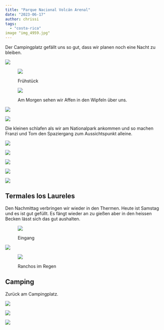 ```yaml
---
title: "Parque Nacional Volcán Arenal"
date: "2023-06-17"
author: chrissi
tags: 
  - "costa-rica"
image "img_4959.jpg"
---
```


Der Campingplatz gefällt uns so gut, dass wir planen noch eine Nacht zu bleiben.

![](https://hafenstrand.wordpress.com/wp-content/uploads/2023/06/img_2355-1.jpg?w=1024)

<figure>

![](https://hafenstrand.wordpress.com/wp-content/uploads/2023/06/img_4952.jpg?w=1024)

<figcaption>

Frühstück

</figcaption>

</figure>

<figure>

![](https://hafenstrand.wordpress.com/wp-content/uploads/2023/06/img_2365.jpg?w=768)

<figcaption>

Am Morgen sehen wir Affen in den Wipfeln über uns.

</figcaption>

</figure>

![](https://hafenstrand.wordpress.com/wp-content/uploads/2023/06/img_2374.jpg?w=1024)

![](https://hafenstrand.wordpress.com/wp-content/uploads/2023/06/img_2376.jpg?w=1024)

Die kleinen schlafen als wir am Nationalpark ankommen und so machen Franzi und Tom den Spaziergang zum Aussichtspunkt alleine.

![](https://hafenstrand.wordpress.com/wp-content/uploads/2023/06/img_4955.jpg?w=1024)

![](https://hafenstrand.wordpress.com/wp-content/uploads/2023/06/img_4956.jpg?w=768)

![](https://hafenstrand.wordpress.com/wp-content/uploads/2023/06/img_4959.jpg?w=768)

![](https://hafenstrand.wordpress.com/wp-content/uploads/2023/06/img_4965.jpg?w=768)

![](https://hafenstrand.wordpress.com/wp-content/uploads/2023/06/img_4966.jpg?w=768)

## Termales los Laureles

Den Nachmittag verbringen wir wieder in den Thermen. Heute ist Samstag und es ist gut gefüllt. Es fängt wieder an zu gießen aber in den heissen Becken lässt sich das gut aushalten.

<figure>

![](https://hafenstrand.wordpress.com/wp-content/uploads/2023/06/img_2390.jpg?w=1024)

<figcaption>

Eingang

</figcaption>

</figure>

![](https://hafenstrand.wordpress.com/wp-content/uploads/2023/06/img_2396.jpg?w=1024)

<figure>

![](https://hafenstrand.wordpress.com/wp-content/uploads/2023/06/img_2394.jpg?w=1024)

<figcaption>

Ranchos im Regen

</figcaption>

</figure>

## Camping

Zurück am Campingplatz.

![](https://hafenstrand.wordpress.com/wp-content/uploads/2023/06/img_2406.jpg?w=1024)

![](https://hafenstrand.wordpress.com/wp-content/uploads/2023/06/img_2407.jpg?w=1024)

![](https://hafenstrand.wordpress.com/wp-content/uploads/2023/06/img_2403.jpg?w=1024)
